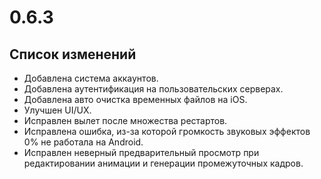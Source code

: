 # 0.6.3

## Список изменений

- Добавлена система аккаунтов.
- Добавлена аутентификация на пользовательских серверах.
- Добавлена авто очистка временных файлов на iOS.
- Улучшен UI/UX.
- Исправлен вылет после множества рестартов.
- Исправлена ошибка, из-за которой громкость звуковых эффектов 0% не работала на Android.
- Исправлен неверный предварительный просмотр при редактировании анимации и генерации промежуточных кадров.
